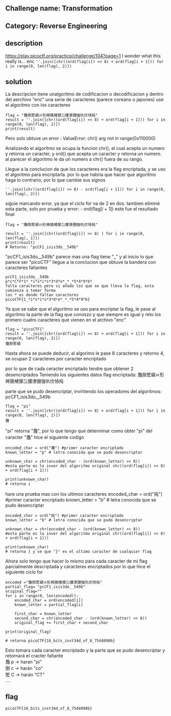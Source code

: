 ## Challenge name: Transformation

## Category: Reverse Engineering

## description
https://play.picoctf.org/practice/challenge/104?page=1
I wonder what this really is... enc ```''.join([chr((ord(flag[i]) << 8) + ord(flag[i + 1])) for i in range(0, len(flag), 2)])```

## solution
La descripcion tiene unalgoritmo de codificacion o decodificacion y dentro del aerchivo "enc" una serie de caracteres (parece coreano o japones) 
use el algoritmo con los caracteres
```
flag = "灩捯䍔䙻ㄶ形楴獟楮獴㌴摟潦弸強㕤㐸㤸扽"
result = ''.join([chr((ord(flag[i]) << 8) + ord(flag[i + 1])) for i in range(0, len(flag), 2)])
print(result)
```
Pero solo obtuve un error : ValueError: chr() arg not in range(0x110000)

Analizando el algoritmo se ocupa la funcion chr(), el cual acepta un numero y retorna un caracter, y ord() que acepta un caracter y retorna un numero.
al parecer el algoritmo le da un numero a chr() fuera de su rango.

Llegue a la conclucion de que los caracteres era la flag encriptada, y se uso el algoritmo para encriptarla. por lo que habria que hacer que algoritmo haga lo contrario, por lo que cambie sus signos
```
''.join([chr((ord(flag[i]) >> 8) - ord(flag[i + 1])) for i in range(0, len(flag), 2)])
```
siguie marcando error.
ya que el ciclo for va de 2 en dos.
tambien eliminé esta parte, solo por prueba y error: - ord(flag[i + 1])
este fue el resultado final
```
flag = "灩捯䍔䙻ㄶ形楴獟楮獴㌴摟潦弸強㕤㐸㤸扽"

result = ''.join([chr((ord(flag[i]) >> 8) ) for i in range(0, len(flag), 1)])
print(result)
# Retorno: "pcCF1_isis3do__549b"
```
"pcCF1_isis3do__549b" parece mas una flag tiene "_" y al inicio lo que parece ser "picoCTF"
llegue a la conclucion que obtuve la bandera con caracteres faltantes
```
pcCF1_isis3do__549b
p*c*C*F*1*_*i*s*i*s*3*d*o*_*_*5*4*9*b*  
falta caracteres pero si añado los que se que lleva la flag, esta comienza a tomar forma  
los * es donde faltan caracteres  
picoCTF{1_*i*s*i*s*3*d*o*_*_*5*4*9*b}
```
Ya que se sabe que el algoritmo se uso para encriptar la flag, le pase al algoritmo la parte de la flag que conoszo y que siempre es igual y reto los primero cuatro caracteres que vienen en el archivo "enc"
```
flag = "picoCTF{"
result = ''.join([chr((ord(flag[i]) << 8) + ord(flag[i + 1])) for i in range(0, len(flag), 2)])
灩捯䍔䙻
```
Hasta ahora se puede deducir, al algorimo le pase 8 caracteres y retorno 4, se ocupan 2 caracteres por caracter encriptado

por lo que de cada ceracter encriptado tendre que obtener 2 desencriptados
Teniendo los siguientes datos
flag encriptada:
灩捯䍔䙻ㄶ形楴獟楮獴㌴摟潦弸強㕤㐸㤸扽

parte que se pudo desencriptar, invirtiendo los operadores del algoritmos:
pcCF1_isis3do__549b

```
flag = "pi"
result = ''.join([chr((ord(flag[i]) << 8) + ord(flag[i + 1])) for i in range(0, len(flag), 2)])
灩
```
"pi" retorna "灩", por lo que tengo que determinar como obter "pi" del caracter "灩"
hice el siguiente codigo
```
encoded_char = ord("灩") #primer caracter encriptado
known_letter = "p" # letra conocida que se pudo desencriptar

unknown_char = chr(encoded_char - (ord(known_letter) << 8))
#esta parte es lo inver del algoritmo original chr((ord(flag[i]) << 8) + ord(flag[i + 1]))

print(unknown_char)
# retorna i
```
hare una prueba mas con los ultimos caracteres
encoded_char = ord("扽") #primer caracter encriptado
known_letter = "b" # letra conocida que se pudo desencriptar


```
encoded_char = ord("扽") #primer caracter encriptado
known_letter = "b" # letra conocida que se pudo desencriptar

unknown_char = chr(encoded_char - (ord(known_letter) << 8))
#esta parte es lo inver del algoritmo original chr((ord(flag[i]) << 8) + ord(flag[i + 1]))

print(unknown_char)
# retorna } y se que "}" es el ultimo caracter de cualquier flag
```
Ahora solo tengo que hacer lo mismo para cada caracter de mi flag parcialmente descriptada y caracteres encriptados
por lo que hice el siguiente ciclo for

```
encoded ="灩捯䍔䙻ㄶ形楴獟楮獴㌴摟潦弸強㕤㐸㤸扽"
partial_flag= "pcCF1_isis3do__549b"
original_flag=""
for i in range(0, len(encoded)):
    encoded_char = ord(encoded[i])
    known_letter = partial_flag[i]

    first_char = known_letter
    second_char = chr(encoded_char - (ord(known_letter) << 8))
    original_flag += first_char + second_char

print(original_flag)

# retorna picoCTF{16_bits_inst34d_of_8_75d4898b}
```
Esto tomara cada caracter encriptado y la parte que se pudo desencriptar y retornará el cracter faltante  
灩 p -> haran "pi"  
捯 c -> harán "co"  
䍔 C -> harán "CT"  
....

## flag
```
picoCTF{16_bits_inst34d_of_8_75d4898b}
```